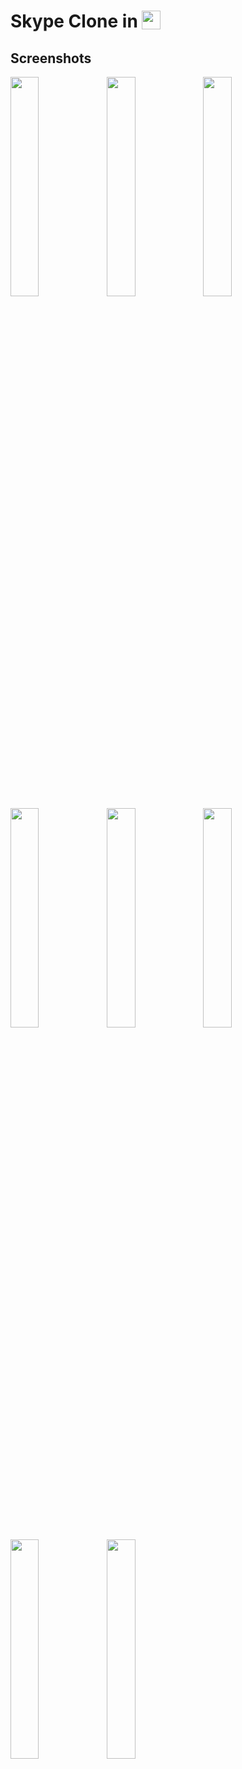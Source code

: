 # Skype Clone in <img src='http://sovitpoudel.com.np/wp-content/uploads/2019/01/flutter.png' height='30' width='30' align='top'>


## Screenshots

<img src='https://raw.githubusercontent.com/Ronak99/Skype-Clone/screenshots/flutter_01.png' align='left' width='30%'>
<img src='https://raw.githubusercontent.com/Ronak99/Skype-Clone/screenshots/flutter_02.png' align='left' width='30%'>
<img src='https://raw.githubusercontent.com/Ronak99/Skype-Clone/screenshots/flutter_03.png' width='30%'>

<img src='https://raw.githubusercontent.com/Ronak99/Skype-Clone/screenshots/flutter_04.png' align='left' width='30%'>
<img src='https://raw.githubusercontent.com/Ronak99/Skype-Clone/screenshots/flutter_05.png' align='left' width='30%'>
<img src='https://raw.githubusercontent.com/Ronak99/Skype-Clone/screenshots/flutter_06.png' width='30%'>

<img src='https://raw.githubusercontent.com/Ronak99/Skype-Clone/screenshots/flutter_07.png' align='left' width='30%'>
<img src='https://raw.githubusercontent.com/Ronak99/Skype-Clone/screenshots/flutter_08.png' width='30%'>

